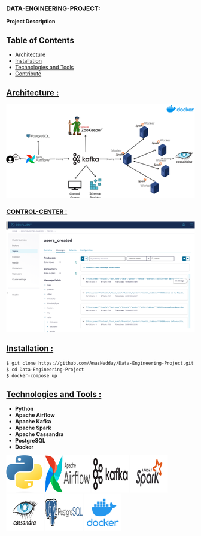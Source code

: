 ### DATA-ENGINEERING-PROJECT:

**Project Description**

## Table of Contents

- [Architecture](#Architecture)
- [Installation](#Installation)
- [Technologies and Tools](#Technologies-and-Tools)
- [Contribute](#contribute)

## <ins> Architecture : </ins>
![Project architecture](architecture/architecture.png)
### <ins>CONTROL-CENTER :</ins>
![DATA](architecture/Control-center.png)
## <ins>Installation :</ins>
```bash
$ git clone https://github.com/AnasNedday/Data-Engineering-Project.git
$ cd Data-Engineering-Project
$ docker-compose up
```
## <ins>Technologies and Tools :</ins>
- **Python** 
- **Apache Airflow** 
- **Apache Kafka** 
- **Apache Spark** 
- **Apache Cassandra** 
- **PostgreSQL**
- **Docker** 
<p>

</p>
<div >
    <p>
        <img src=architecture/python.png width="100" height="100">
        <img src=architecture/airflow.png alt="Airflow" width="120" height="100">
        <img src=architecture/kafka.png alt="Kafka" width="100" height="100">
        <img src=architecture/spark.png alt="Spark" width="100" height="100">
        <img src=architecture/cassandra.png alt="Cassandra" width="100" height="100">
        <img src=architecture/postgree.png alt="postgreSQL" width="100" height="100">
        <img src=architecture/docker.png alt="Docker" width="100" height="100">
    </p>
</div>




